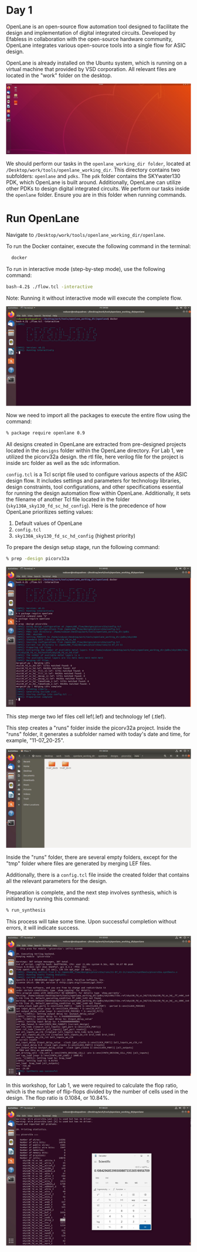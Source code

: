 
# Day 1
OpenLane is an open-source flow automation tool designed to facilitate the design and implementation of digital integrated circuits. Developed by Efabless in collaboration with the open-source hardware community, OpenLane integrates various open-source tools into a single flow for ASIC design.

OpenLane is already installed on the Ubuntu system, which is running on a virtual machine that provided by VSD corporation. All relevant files are located in the "work" folder on the desktop.

![App Screenshot](https://github.com/rezaraul/VSD_SOC_DESIGN_AND_PLANNING/blob/main/images/1.JPG)

We should perform our tasks in the `openlane_working_dir folder`, located at `/Desktop/work/tools/openlane_working_dir`. This directory contains two subfolders: `openlane` and `pdks`. The `pdk` folder contains the SKYwater130 PDK, which OpenLane is built around. Additionally, OpenLane can utilize other PDKs to design digital integrated circuits. We perform our tasks inside the `openlane` folder. Ensure you are in this folder when running commands.

# Run OpenLane
Navigate to `/Desktop/work/tools/openlane_working_dir/openlane`.

To run the Docker container, execute the following command in the terminal:

```bash
  docker
```
To run in interactive mode (step-by-step mode), use the following command:

```bash
bash-4.2$ ./flow.tcl -interactive
```
Note: Running it without interactive mode will execute the complete flow.

![App Screenshot](https://github.com/rezaraul/VSD_SOC_DESIGN_AND_PLANNING/blob/main/images/2.JPG)

Now we need to import all the packages to execute the entire flow using the command:
```bash
% package require openlane 0.9
```
All designs created in OpenLane are extracted from pre-designed projects located in the `designs` folder within the OpenLane directory. For Lab 1, we utilized the picorv32a design.
the rtl file, here verilog file for the project is inside src folder as well as the sdc information.

`config.tcl` is a Tcl script file used to configure various aspects of the ASIC design flow. It includes settings and parameters for technology libraries, design constraints, tool configurations, and other specifications essential for running the design automation flow within OpenLane. Additionally, it sets the filename of another Tcl file located in the folder (`sky130A_sky130_fd_sc_hd_config`). Here is the precedence of how OpenLane prioritizes setting values:

1. Default values of OpenLane
2. `config.tcl`
3. `sky130A_sky130_fd_sc_hd_config` (highest priority)

To prepare the design setup stage, run the following command:
```bash
% prep -design picorv32a
```
![App Screenshot](https://github.com/rezaraul/VSD_SOC_DESIGN_AND_PLANNING/blob/main/images/3.JPG)

This step merge two lef files cell lef(.lef) and technology lef (.tlef).

This step creates a "runs" folder inside the picorv32a project. Inside the "runs" folder, it generates a subfolder named with today's date and time, for example, "11-07_20-25".

![App Screenshot](https://github.com/rezaraul/VSD_SOC_DESIGN_AND_PLANNING/blob/main/images/4.JPG)

Inside the "runs" folder, there are several empty folders, except for the "tmp" folder where files are generated by merging LEF files.

Additionally, there is a `config.tcl` file inside the created folder that contains all the relevant parameters for the design.

Preparation is complete, and the next step involves synthesis, which is initiated by running this command:
```bash
% run_synthesis
```
This process will take some time. Upon successful completion without errors, it will indicate success.

![App Screenshot](https://github.com/rezaraul/VSD_SOC_DESIGN_AND_PLANNING/blob/main/images/5.JPG)

In this workshop, for Lab 1, we were required to calculate the flop ratio, which is the number of flip-flops divided by the number of cells used in the design. The flop ratio is 0.1084, or 10.84%.

![App Screenshot](https://github.com/rezaraul/VSD_SOC_DESIGN_AND_PLANNING/blob/main/images/7.JPG)
